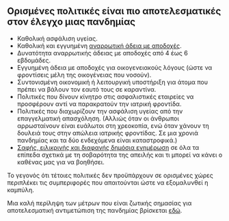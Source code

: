 ## Ορισμένες πολιτικές είναι πιο αποτελεσματικές στον έλεγχο μιας πανδημίας

-   Καθολική ασφάλιση υγείας.
-   Καθολική και εγγυημένη [αναρρωτική άδεια με αποδοχές](https://www.worldpolicycenter.org/policies/for-how-long-are-workers-guaranteed-paid-sick-leave).
-   Δυνατότητα αναρρωτικής άδειας με αποδοχές από 4 έως 6 εβδομάδες.
-   Εγγυημένη άδεια με αποδοχές για οικογενειακούς λόγους (ώστε να φροντίσεις μέλη της οικογένειας που νοσούν).
-   Συντονισμένη οικονομική ή λειτουργική υποστήριξη για άτομα που πρέπει να βάλουν τον εαυτό τους σε καραντίνα.
-   Πολιτικές που δίνουν κίνητρο στις ασφαλιστικές εταιρείες να προσφέρουν αντί να παρακρατούν την ιατρική φροντίδα.
-   Πολιτικές που διαχωρίζουν την ασφάλιση υγείας από την επαγγελματική απασχόληση. (Αλλιώς όταν οι άνθρωποι αρρωσταίνουν είναι ευάλωτοι στη χρεοκοπία, ενώ όταν χάνουν τη δουλειά τους στην απώλεια ιατρικής φροντίδας. Σε μια χρονιά πανδημίας και τα δύο ενδεχόμενα είναι καταστροφικά.)
-   [Σαφής, ειλικρινής και διαφανής δημόσια ενημέρωση](https://www.theatlantic.com/technology/archive/2020/02/coronavirus-and-blindness-authoritarianism/606922/) σε όλα τα επίπεδα σχετικά με τη σοβαρότητα της απειλής και τι μπορεί να κάνει ο καθένας μας για να βοηθήσει.

Το γεγονός ότι τέτοιες πολιτικές δεν προϋπάρχουν σε ορισμένες χώρες περιπλέκει τις συμπεριφορές που απαιτούνται ώστε να εξομαλυνθεί η καμπύλη.

Μια καλή περίληψη των μέτρων που είναι ζωτικής σημασίας για αποτελεσματική αντιμετώπιση της πανδημίας βρίσκεται [εδώ](https://www.cnn.com/2020/03/20/health/coronavirus-response-must-adapt-frieden-analysis/index.html).
